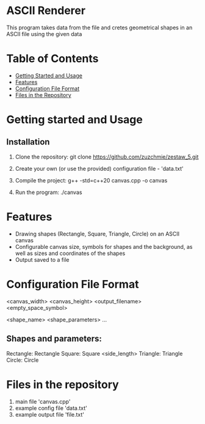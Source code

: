# ASCII Renderer

This program takes data from the file and cretes geometrical shapes in an ASCII file using the given data 

# Table of Contents


- [Getting Started and Usage](#getting-started-and-usage)
- [Features](#features)
- [Configuration File Format](#configuration-file-format)
- [Files in the Repository](#files-in-the-repository)



# Getting started and Usage
## Installation
1. Clone the repository:
git clone https://github.com/zuzchmie/zestaw_5.git

2. Create your own (or use the provided) configuration file - 'data.txt'

3. Compile the project:
g++ -std=c++20 canvas.cpp -o canvas 

4. Run the program:
./canvas

# Features

- Drawing shapes (Rectangle, Square, Triangle, Circle) on an ASCII canvas
- Configurable canvas size, symbols for shapes and the background, as well as sizes and coordinates of the shapes
- Output saved to a file

# Configuration File Format

<canvas_width> <canvas_height> <output_filename> <empty_space_symbol>  

<shape_name> <shape_parameters>
...

## Shapes and parameters:
Rectangle: Rectangle <width> <height> <x> <y> <symbol>
Square: Square <side_length> <x> <y> <symbol>
Triangle: Triangle <base> <height> <x> <y> <symbol>
Circle: Circle <radius> <x> <y> <symbol>

# Files in the repository
1. main file 'canvas.cpp'
2. example config file 'data.txt'
3. example output file 'file.txt'



